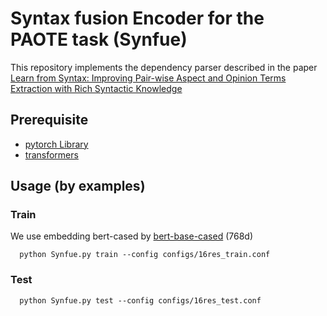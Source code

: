 # Syntax fusion Encoder for the PAOTE task (Synfue)
This repository implements the dependency parser described in the paper [Learn from Syntax: Improving Pair-wise Aspect and Opinion Terms Extraction with Rich Syntactic Knowledge]()
## Prerequisite
* [pytorch Library](https://pytorch.org/)
* [transformers](https://huggingface.co/transformers/model_doc/bert.html)

## Usage (by examples)
### Train
We use embedding bert-cased by [bert-base-cased](https://huggingface.co/bert-base-cased) (768d)

```
  python Synfue.py train --config configs/16res_train.conf
```
### Test
```
  python Synfue.py test --config configs/16res_test.conf
```
